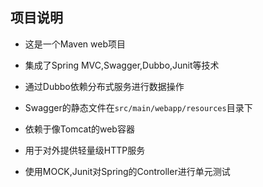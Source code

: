 ## 项目说明

- 这是一个Maven web项目

- 集成了Spring MVC,Swagger,Dubbo,Junit等技术

- 通过Dubbo依赖分布式服务进行数据操作

- Swagger的静态文件在`src/main/webapp/resources`目录下

- 依赖于像Tomcat的web容器

- 用于对外提供轻量级HTTP服务

- 使用MOCK,Junit对Spring的Controller进行单元测试

